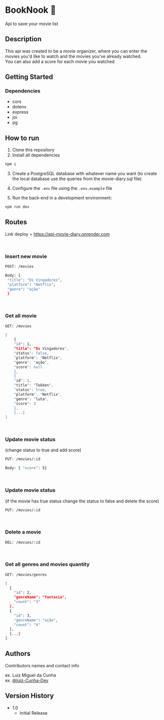 # BookNook 🎥

Api to save your movie list


## Description

This api was created to be a movie organizer, where you can enter the movies you'd like to watch and the movies you've already watched.</br>
You can also add a score for each movie you watched

## Getting Started

### Dependencies

* cors
* dotenv
* express
* joi
* pg


## How to run 

1. Clone this repository
2. Install all dependencies

```bash
npm i
```

3. Create a PostgreSQL database with whatever name you want (to create the local database use the queries from the movie-diary.sql file)
4. Configure the `.env` file using the `.env.example` file 

5. Run the back-end in a development environment:

```bash
npm run dev
```

## Routes 

Link deploy = https://api-movie-diary.onrender.com
 
</br>

### Insert new movie
```bash
POST: /movies

Body: { 
 "title": "Os Vingadores",
 "platform": "Netflix",
 "genre": "ação"
 }
```
</br>

### Get all movie
```bash
GET: /movies

[
    {
    "id": 1,
    "title": "Os Vingadores",
    "status": false,
    "platform": "Netflix",
    "genre": "ação",
    "score": null
    },
    {
    "id": 1,
    "title": "Tekken",
    "status": true,
    "platform": "Netflix",
    "genre": "luta",
    "score": 3
    },
    {...}
]
```
</br>

### Update movie status 
(change status to true and add score)
```bash
PUT: /movies/:id

Body: { "score": 5}
```

</br>

### Update movie status 
(if the movie has true status change the status to false and delete the score)
```bash
PUT: /movies/:id
```

</br>

### Delete a movie
```bash
DEL: /movies/:id
```
</br>

### Get all genres and movies quantity
```bash
GET: /movies/genres

[
  {
    "id": 2,
    "genreName": "fantasia",
    "count": "3"
  },
  {
    "id": 3,
    "genreName": "ação",
    "count": "4"
  },
  {...}
]
```


## Authors

Contributors names and contact info

ex. Luiz Miguel da Cunha </br>
ex. [@luiz-Cunha-Dev](https://github.com/Luiz-Cunha-Dev)

## Version History

* 1.0
    * Initial Release